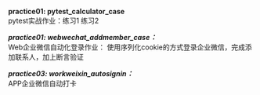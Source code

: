**practice01: pytest_calculator_case**  
pytest实战作业：练习1 练习2

_**_practice01: webwechat_addmember_case：_**_  
Web企业微信自动化登录作业： 使用序列化cookie的方式登录企业微信，完成添加联系人，加上断言验证

_**_practice03: workweixin_autosignin：_**_  
APP企业微信自动打卡


